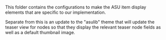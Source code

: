 This folder contains the configurations to make the ASU item display elements
that are specific to our implementation.

Separate from this is an update to the "asulib" theme that will update the
teaser view for nodes so that they display the relevant teaser node fields as
well as a default thumbnail image.
